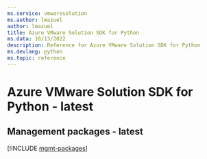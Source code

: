 ```yaml
---
ms.service: vmwaresolution
ms.author: lmazuel
author: lmazuel
title: Azure VMware Solution SDK for Python
ms.data: 10/13/2022
description: Reference for Azure VMware Solution SDK for Python
ms.devlang: python
ms.topic: reference
---
```

# Azure VMware Solution SDK for Python - latest

## Management packages - latest
[!INCLUDE [mgmt-packages](vmware-solution-mgmt-index.md)]